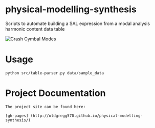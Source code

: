 # physical-modelling-synthesis
Scripts to automate building a SAL expression from a modal analysis harmonic content data table

![Crash Cymbal Modes](https://raw.githubusercontent.com/OldGregg570/physical-modelling-synthesis/master/docs/crash_modes_complete.gif)

# Usage
    python src/table-parser.py data/sample_data


# Project Documentation
    The project site can be found here:
    
    [gh-pages] (http://oldgregg570.github.io/physical-modelling-synthesis/)
